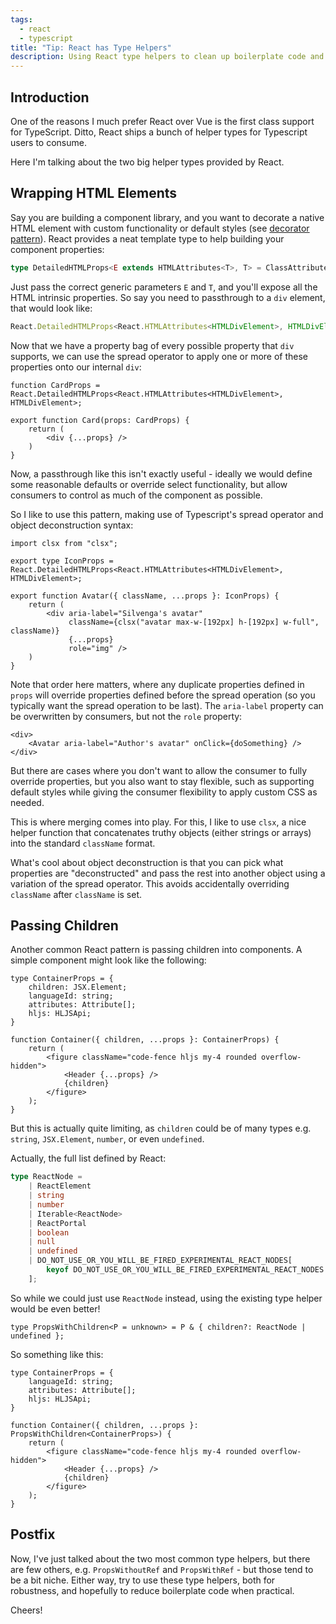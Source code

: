```yaml
---
tags:
  - react
  - typescript
title: "Tip: React has Type Helpers"
description: Using React type helpers to clean up boilerplate code and make code more robust.
---
```

## Introduction

One of the reasons I much prefer React over Vue is the first class support for TypeScript. Ditto, React ships a bunch of helper types for Typescript users to consume.

Here I'm talking about  the two big helper types provided by React.

## Wrapping HTML Elements

Say you are building a component library, and you want to decorate a native HTML element with custom functionality or default styles (see [decorator pattern](https://en.wikipedia.org/wiki/Decorator_pattern)). React provides a neat template type to help building your component properties:

```ts
type DetailedHTMLProps<E extends HTMLAttributes<T>, T> = ClassAttributes<T> & E;
```

Just pass the correct generic parameters `E` and `T`, and you'll expose all the HTML intrinsic properties.  So say you need to passthrough to a `div` element, that would look like:

```ts
React.DetailedHTMLProps<React.HTMLAttributes<HTMLDivElement>, HTMLDivElement>
```

Now that we have a property bag of every possible property that `div` supports, we can use the spread operator to apply one or more of these properties onto our internal `div`:

```tsx
function CardProps = React.DetailedHTMLProps<React.HTMLAttributes<HTMLDivElement>, HTMLDivElement>;

export function Card(props: CardProps) {
    return (
        <div {...props} />
    )
}
```

Now, a passthrough like this isn't exactly useful - ideally we would define some reasonable defaults or override select functionality, but allow consumers to control as much of the component as possible.

So I like to use this pattern, making use of Typescript's spread operator and object deconstruction syntax:

```tsx
import clsx from "clsx";

export type IconProps = React.DetailedHTMLProps<React.HTMLAttributes<HTMLDivElement>, HTMLDivElement>;

export function Avatar({ className, ...props }: IconProps) {
    return (
        <div aria-label="Silvenga's avatar"
             className={clsx("avatar max-w-[192px] h-[192px] w-full", className)}
             {...props}
             role="img" />
    )
}
```

Note that order here matters, where any duplicate properties defined in `props` will override properties defined before the spread operation (so you typically want the spread operation to be last). The `aria-label` property can be overwritten by consumers, but not the `role` property:

```tsx
<div>
    <Avatar aria-label="Author's avatar" onClick={doSomething} />
</div>
```

But there are cases where you don't want to allow the consumer to fully override properties, but you also want to stay flexible, such as supporting default styles while giving the consumer flexibility to apply custom CSS as needed.

This is where merging comes into play. For this, I like to use `clsx`, a nice helper function that concatenates truthy objects (either strings or arrays) into the standard `className` format.

What's cool about object deconstruction is that you can pick what properties are "deconstructed" and pass the rest into another object using a variation of the spread operator. This avoids accidentally overriding `className` after `className` is set.

## Passing Children

Another common React pattern is passing children into components. A simple component might look like the following:

```tsx
type ContainerProps = {
    children: JSX.Element;
    languageId: string;
    attributes: Attribute[];
    hljs: HLJSApi;
}

function Container({ children, ...props }: ContainerProps) {
    return (
        <figure className="code-fence hljs my-4 rounded overflow-hidden">
            <Header {...props} />
            {children}
        </figure>
    );
}
```

But this is actually quite limiting, as `children` could be of many types e.g. `string`, `JSX.Element`, `number`, or even `undefined`.

Actually, the full list defined by React:

```ts
type ReactNode =
    | ReactElement
    | string
    | number
    | Iterable<ReactNode>
    | ReactPortal
    | boolean
    | null
    | undefined
    | DO_NOT_USE_OR_YOU_WILL_BE_FIRED_EXPERIMENTAL_REACT_NODES[
        keyof DO_NOT_USE_OR_YOU_WILL_BE_FIRED_EXPERIMENTAL_REACT_NODES
    ];
```

So while we could just use `ReactNode` instead, using the existing type helper would be even better!

```tsx
type PropsWithChildren<P = unknown> = P & { children?: ReactNode | undefined };
```

So something like this:

```tsx
type ContainerProps = {
    languageId: string;
    attributes: Attribute[];
    hljs: HLJSApi;
}

function Container({ children, ...props }: PropsWithChildren<ContainerProps>) {
    return (
        <figure className="code-fence hljs my-4 rounded overflow-hidden">
            <Header {...props} />
            {children}
        </figure>
    );
}
```

## Postfix

Now, I've just talked about the two most common type helpers, but there are few others, e.g. `PropsWithoutRef` and `PropsWithRef` - but those tend to be a bit niche. Either way, try to use these type helpers, both for robustness, and hopefully to reduce boilerplate code when practical.

Cheers!

